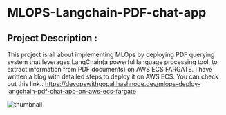 # MLOPS-Langchain-PDF-chat-app
## Project Description :
This project is all about implementing MLOps by deploying PDF querying system that leverages LangChain(a powerful language processing tool, to extract information from PDF documents) on AWS ECS FARGATE.
I have written a blog with detailed steps to deploy it on AWS ECS. You can check out this link..
https://devopswithgopal.hashnode.dev/mlops-deploy-langchain-pdf-chat-app-on-aws-ecs-fargate


![thumbnail](https://github.com/gopal1gupta/MLOPS-Langchain-PDF-chat-app/assets/84216589/7ee773eb-31d1-45a6-9c43-bedf2377455c)

